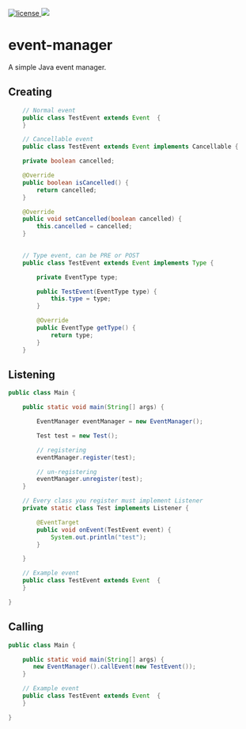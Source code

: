 [![license](https://img.shields.io/github/license/mashape/apistatus.svg) ](LICENSE)
[![](https://jitpack.io/v/haq/event-manager.svg)](https://jitpack.io/#haq/event-manager)

# event-manager
A simple Java event manager.

## Creating

```java
    // Normal event
    public class TestEvent extends Event  {
    }
```

```java
    // Cancellable event
    public class TestEvent extends Event implements Cancellable {

    private boolean cancelled;

    @Override
    public boolean isCancelled() {
        return cancelled;
    }

    @Override
    public void setCancelled(boolean cancelled) {
        this.cancelled = cancelled;
    }
    
```

```java
    // Type event, can be PRE or POST
    public class TestEvent extends Event implements Type {

        private EventType type;

        public TestEvent(EventType type) {
            this.type = type;
        }

        @Override
        public EventType getType() {
            return type;
        }
    }
```

## Listening
```java
public class Main {

    public static void main(String[] args) {

        EventManager eventManager = new EventManager();

        Test test = new Test();

        // registering
        eventManager.register(test);

        // un-registering
        eventManager.unregister(test);
    }

    // Every class you register must implement Listener
    private static class Test implements Listener {

        @EventTarget
        public void onEvent(TestEvent event) {
            System.out.println("test");
        }

    }

    // Example event
    public class TestEvent extends Event  {
    }

}
```

## Calling
```java
public class Main {

    public static void main(String[] args) {
       new EventManager().callEvent(new TestEvent());
    }

    // Example event
    public class TestEvent extends Event  {
    }

}
```
